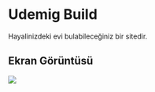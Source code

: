 <h1>Udemig Build </h1>

Hayalinizdeki evi bulabileceğiniz bir sitedir. 


<h2> Ekran Görüntüsü </h2>

![](build.gif)